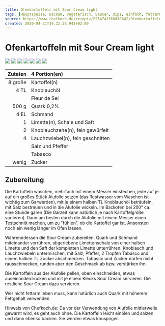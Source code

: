 ```yaml
---
title: Ofenkartoffeln mit Sour Cream light
tags: [Hauptspeise, Backen, Vegetarisch, Saucen, Dips, einfach, fettarm, Snack, Kartoffeln, Studentenküche]
source: https://www.chefkoch.de/rezepte/2254741360838642/Ofenkartoffeln-mit-Sour-Cream-light.html
created: 2020-04-21T19:22:37.941+02:00
---
```


# Ofenkartoffeln mit Sour Cream light

![](https://img.chefkoch-cdn.de/rezepte/2254741360838642/bilder/1051853/crop-360x240/ofenkartoffeln-mit-sour-cream-light.jpg) ![](https://img.chefkoch-cdn.de/rezepte/2254741360838642/bilder/802636/crop-360x240/ofenkartoffeln-mit-sour-cream-light.jpg) ![](https://img.chefkoch-cdn.de/rezepte/2254741360838642/bilder/1206583/crop-360x240/ofenkartoffeln-mit-sour-cream-light.jpg) ![](https://img.chefkoch-cdn.de/rezepte/2254741360838642/bilder/1221393/crop-360x240/ofenkartoffeln-mit-sour-cream-light.jpg) ![](https://img.chefkoch-cdn.de/rezepte/2254741360838642/bilder/1084447/crop-360x240/ofenkartoffeln-mit-sour-cream-light.jpg) ![](https://img.chefkoch-cdn.de/rezepte/2254741360838642/bilder/1119276/crop-360x240/ofenkartoffeln-mit-sour-cream-light.jpg) ![](https://img.chefkoch-cdn.de/rezepte/2254741360838642/bilder/971783/crop-360x240/ofenkartoffeln-mit-sour-cream-light.jpg)

| **Zutaten** | 4 Portion(en)                     |
| ----------: | :-------------------------------- |
|     8 große | Kartoffel(n)                      |
|        4 TL | Knoblauchöl                       |
|             | Fleur de Sel                      |
|       500 g | Quark 0,2%                        |
|        4 EL | Schmand                           |
|           1 | Limette(n), Schale und Saft       |
|           2 | Knoblauchzehe(n), fein gewürfelt  |
|           4 | Lauchzwiebel(n), fein geschnitten |
|             | Salz und Pfeffer                  |
|             | Tabasco                           |
|       wenig | Zucker                            |

## Zubereitung

Die Kartoffeln waschen, mehrfach mit einem Messer einstechen, jede auf je auf ein großes Stück Alufolie setzen (das Restwasser vom Waschen ist wichtig zum Garwerden), mit je einem halben TL Knoblauchöl beträufeln, mit Salz bestreuen und in die Alufolie wickeln. Im Backofen bei 200° ca. eine Stunde garen (Die Garzeit kann natürlich je nach Kartoffelgröße variieren). Dann am besten durch die Alufolie mit einem Messer einen Testschnitt machen, um zu "fühlen", ob die Kartoffel gar ist. Ansonsten noch ein wenig länger im Ofen lassen. 

Währenddessen die Sour Cream zubereiten. Quark und Schmand miteinander verrühren, abgeriebene Limettenschale von einer halben Limette und den Saft der kompletten Limette unterrühren. Knoblauch und Lauchzwiebeln untermischen, mit Salz, Pfeffer, 2 Tropfen Tabasco und einem halben TL Zucker abschmecken. Tabasco und Zucker dürfen nicht rausschmecken, runden aber den Geschmack ab bzw. verstärken ihn.

Die Kartoffeln aus der Alufolie pellen, oben einschneiden, etwas auseinanderdrücken und mit je einem Klecks Sour Cream servieren. Die restliche Sour Cream dazu servieren.  

Wer nicht fettarm leben muss, kann natürlich auch Quark mit höherem Fettgehalt verwenden.

Hinweis von Chefkoch.de: Da vor der Verwendung von Alufolie mittlerweile gewarnt wird, es geht auch ohne. Die Kartoffeln leicht einölen und salzen und dann ebenso backen. Sie werden etwas knuspriger.